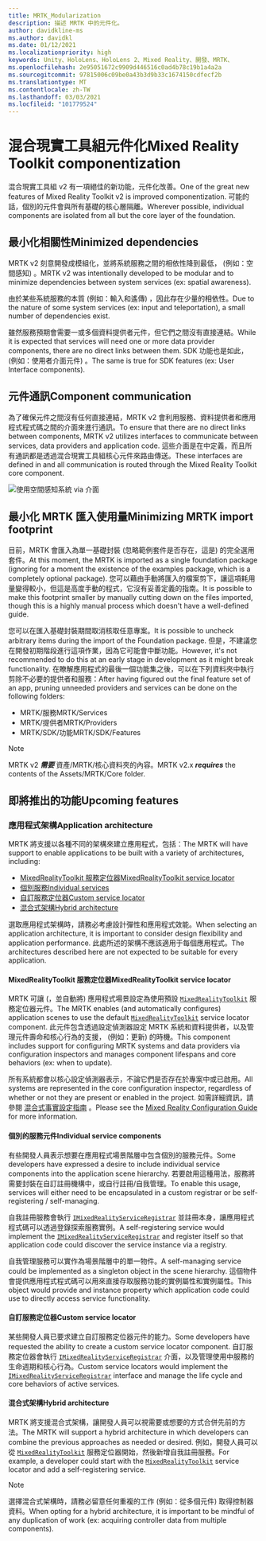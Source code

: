 ```yaml
---
title: MRTK_Modularization
description: 描述 MRTK 中的元件化。
author: davidkline-ms
ms.author: davidkl
ms.date: 01/12/2021
ms.localizationpriority: high
keywords: Unity、HoloLens、HoloLens 2、Mixed Reality、開發、MRTK、
ms.openlocfilehash: 2e95051672c9909d446516c0ad4b78c19b1a4a2a
ms.sourcegitcommit: 97815006c09be0a43b3d9b33c1674150cdfecf2b
ms.translationtype: MT
ms.contentlocale: zh-TW
ms.lasthandoff: 03/03/2021
ms.locfileid: "101779524"
---
```

# <a name="mixed-reality-toolkit-componentization"></a><span data-ttu-id="d4a91-104">混合現實工具組元件化</span><span class="sxs-lookup"><span data-stu-id="d4a91-104">Mixed Reality Toolkit componentization</span></span>

<span data-ttu-id="d4a91-105">混合現實工具組 v2 有一項絕佳的新功能，元件化改善。</span><span class="sxs-lookup"><span data-stu-id="d4a91-105">One of the great new features of Mixed Reality Toolkit v2 is improved componentization.</span></span> <span data-ttu-id="d4a91-106">可能的話，個別的元件會與所有基礎的核心層隔離。</span><span class="sxs-lookup"><span data-stu-id="d4a91-106">Wherever possible, individual components are isolated from all but the core layer of the foundation.</span></span>

## <a name="minimized-dependencies"></a><span data-ttu-id="d4a91-107">最小化相關性</span><span class="sxs-lookup"><span data-stu-id="d4a91-107">Minimized dependencies</span></span>

<span data-ttu-id="d4a91-108">MRTK v2 刻意開發成模組化，並將系統服務之間的相依性降到最低， (例如：空間感知) 。</span><span class="sxs-lookup"><span data-stu-id="d4a91-108">MRTK v2 was intentionally developed to be modular and to minimize dependencies between system services (ex: spatial awareness).</span></span>

<span data-ttu-id="d4a91-109">由於某些系統服務的本質 (例如：輸入和遙傳) ，因此存在少量的相依性。</span><span class="sxs-lookup"><span data-stu-id="d4a91-109">Due to the nature of some system services (ex: input and teleportation), a small number of dependencies exist.</span></span>

<span data-ttu-id="d4a91-110">雖然服務預期會需要一或多個資料提供者元件，但它們之間沒有直接連結。</span><span class="sxs-lookup"><span data-stu-id="d4a91-110">While it is expected that services will need one or more data provider components, there are no direct links between them.</span></span> <span data-ttu-id="d4a91-111">SDK 功能也是如此， (例如：使用者介面元件) 。</span><span class="sxs-lookup"><span data-stu-id="d4a91-111">The same is true for SDK features (ex: User Interface components).</span></span>

## <a name="component-communication"></a><span data-ttu-id="d4a91-112">元件通訊</span><span class="sxs-lookup"><span data-stu-id="d4a91-112">Component communication</span></span>

<span data-ttu-id="d4a91-113">為了確保元件之間沒有任何直接連結，MRTK v2 會利用服務、資料提供者和應用程式程式碼之間的介面來進行通訊。</span><span class="sxs-lookup"><span data-stu-id="d4a91-113">To ensure that there are no direct links between components, MRTK v2 utilizes interfaces to communicate between services, data providers and application code.</span></span> <span data-ttu-id="d4a91-114">這些介面是在中定義，而且所有通訊都是透過混合現實工具組核心元件來路由傳送。</span><span class="sxs-lookup"><span data-stu-id="d4a91-114">These interfaces are defined in and all communication is routed through the Mixed Reality Toolkit core component.</span></span>

![使用空間感知系統 via 介面](../features/images/packaging/AccessingViaInterfaces.png)

## <a name="minimizing-mrtk-import-footprint"></a><span data-ttu-id="d4a91-116">最小化 MRTK 匯入使用量</span><span class="sxs-lookup"><span data-stu-id="d4a91-116">Minimizing MRTK import footprint</span></span>

<span data-ttu-id="d4a91-117">目前，MRTK 會匯入為單一基礎封裝 (忽略範例套件是否存在，這是) 的完全選用套件。</span><span class="sxs-lookup"><span data-stu-id="d4a91-117">At this moment, the MRTK is imported as a single foundation package (ignoring for a moment the existence of the examples package, which is a completely optional package).</span></span> <span data-ttu-id="d4a91-118">您可以藉由手動將匯入的檔案剪下，讓這項耗用量變得較小，但這是高度手動的程式，它沒有妥善定義的指南。</span><span class="sxs-lookup"><span data-stu-id="d4a91-118">It is possible to make this footprint smaller by manually cutting down on the files imported, though this is a highly manual process which doesn't have a well-defined guide.</span></span>

<span data-ttu-id="d4a91-119">您可以在匯入基礎封裝期間取消核取任意專案。</span><span class="sxs-lookup"><span data-stu-id="d4a91-119">It is possible to uncheck arbitrary items during the import of the Foundation package.</span></span> <span data-ttu-id="d4a91-120">但是，不建議您在開發初期階段進行這項作業，因為它可能會中斷功能。</span><span class="sxs-lookup"><span data-stu-id="d4a91-120">However, it's not recommended to do this at an early stage in development as it might break functionality.</span></span> <span data-ttu-id="d4a91-121">在瞭解應用程式的最後一個功能集之後，可以在下列資料夾中執行剪除不必要的提供者和服務：</span><span class="sxs-lookup"><span data-stu-id="d4a91-121">After having figured out the final feature set of an app, pruning unneeded providers and services can be done on the following folders:</span></span>

- <span data-ttu-id="d4a91-122">MRTK/服務</span><span class="sxs-lookup"><span data-stu-id="d4a91-122">MRTK/Services</span></span>
- <span data-ttu-id="d4a91-123">MRTK/提供者</span><span class="sxs-lookup"><span data-stu-id="d4a91-123">MRTK/Providers</span></span>
- <span data-ttu-id="d4a91-124">MRTK/SDK/功能</span><span class="sxs-lookup"><span data-stu-id="d4a91-124">MRTK/SDK/Features</span></span>

> [!NOTE]
> <span data-ttu-id="d4a91-125">MRTK v2 **_需要_** 資產/MRTK/核心資料夾的內容。</span><span class="sxs-lookup"><span data-stu-id="d4a91-125">MRTK v2.x **_requires_** the contents of the Assets/MRTK/Core folder.</span></span>

## <a name="upcoming-features"></a><span data-ttu-id="d4a91-126">即將推出的功能</span><span class="sxs-lookup"><span data-stu-id="d4a91-126">Upcoming features</span></span>

### <a name="application-architecture"></a><span data-ttu-id="d4a91-127">應用程式架構</span><span class="sxs-lookup"><span data-stu-id="d4a91-127">Application architecture</span></span>

<span data-ttu-id="d4a91-128">MRTK 將支援以各種不同的架構來建立應用程式，包括：</span><span class="sxs-lookup"><span data-stu-id="d4a91-128">The MRTK will have support to enable applications to be built with a variety of architectures, including:</span></span>

- [<span data-ttu-id="d4a91-129">MixedRealityToolkit 服務定位器</span><span class="sxs-lookup"><span data-stu-id="d4a91-129">MixedRealityToolkit service locator</span></span>](#mixedrealitytoolkit-service-locator)
- [<span data-ttu-id="d4a91-130">個別服務</span><span class="sxs-lookup"><span data-stu-id="d4a91-130">Individual services</span></span>](#individual-service-components)
- [<span data-ttu-id="d4a91-131">自訂服務定位器</span><span class="sxs-lookup"><span data-stu-id="d4a91-131">Custom service locator</span></span>](#custom-service-locator)
- [<span data-ttu-id="d4a91-132">混合式架構</span><span class="sxs-lookup"><span data-stu-id="d4a91-132">Hybrid architecture</span></span>](#hybrid-architecture)

<span data-ttu-id="d4a91-133">選取應用程式架構時，請務必考慮設計彈性和應用程式效能。</span><span class="sxs-lookup"><span data-stu-id="d4a91-133">When selecting an application architecture, it is important to consider design flexibility and application performance.</span></span> <span data-ttu-id="d4a91-134">此處所述的架構不應該適用于每個應用程式。</span><span class="sxs-lookup"><span data-stu-id="d4a91-134">The architectures described here are not expected to be suitable for every application.</span></span>

#### <a name="mixedrealitytoolkit-service-locator"></a><span data-ttu-id="d4a91-135">MixedRealityToolkit 服務定位器</span><span class="sxs-lookup"><span data-stu-id="d4a91-135">MixedRealityToolkit service locator</span></span>

<span data-ttu-id="d4a91-136">MRTK 可讓 (，並自動將) 應用程式場景設定為使用預設 [`MixedRealityToolkit`](xref:Microsoft.MixedReality.Toolkit.MixedRealityToolkit) 服務定位器元件。</span><span class="sxs-lookup"><span data-stu-id="d4a91-136">The MRTK enables (and automatically configures) application scenes to use the default [`MixedRealityToolkit`](xref:Microsoft.MixedReality.Toolkit.MixedRealityToolkit) service locator component.</span></span> <span data-ttu-id="d4a91-137">此元件包含透過設定偵測器設定 MRTK 系統和資料提供者，以及管理元件壽命和核心行為的支援， (例如：更新) 的時機。</span><span class="sxs-lookup"><span data-stu-id="d4a91-137">This component includes support for configuring MRTK systems and data providers via configuration inspectors and manages component lifespans and core behaviors (ex: when to update).</span></span>

<span data-ttu-id="d4a91-138">所有系統都會以核心設定偵測器表示，不論它們是否存在於專案中或已啟用。</span><span class="sxs-lookup"><span data-stu-id="d4a91-138">All systems are represented in the core configuration inspector, regardless of whether or not they are present or enabled in the project.</span></span> <span data-ttu-id="d4a91-139">如需詳細資訊，請參閱 [混合式事實設定指南](../configuration/mixed-reality-configuration-guide.md) 。</span><span class="sxs-lookup"><span data-stu-id="d4a91-139">Please see the [Mixed Reality Configuration Guide](../configuration/mixed-reality-configuration-guide.md) for more information.</span></span>

#### <a name="individual-service-components"></a><span data-ttu-id="d4a91-140">個別的服務元件</span><span class="sxs-lookup"><span data-stu-id="d4a91-140">Individual service components</span></span>

<span data-ttu-id="d4a91-141">有些開發人員表示想要在應用程式場景階層中包含個別的服務元件。</span><span class="sxs-lookup"><span data-stu-id="d4a91-141">Some developers have expressed a desire to include individual service components into the application scene hierarchy.</span></span> <span data-ttu-id="d4a91-142">若要啟用這種用法，服務將需要封裝在自訂註冊機構中，或自行註冊/自我管理。</span><span class="sxs-lookup"><span data-stu-id="d4a91-142">To enable this usage, services will either need to be encapsulated in a custom registrar or be self-registering / self-managing.</span></span>

<span data-ttu-id="d4a91-143">自我註冊服務會執行 [`IMixedRealityServiceRegistrar`](xref:Microsoft.MixedReality.Toolkit.IMixedRealityServiceRegistrar) 並註冊本身，讓應用程式程式碼可以透過登錄探索服務實例。</span><span class="sxs-lookup"><span data-stu-id="d4a91-143">A self-registering service would implement the [`IMixedRealityServiceRegistrar`](xref:Microsoft.MixedReality.Toolkit.IMixedRealityServiceRegistrar) and register itself so that application code could discover the service instance via a registry.</span></span>

<span data-ttu-id="d4a91-144">自我管理服務可以實作為場景階層中的單一物件。</span><span class="sxs-lookup"><span data-stu-id="d4a91-144">A self-managing service could be implemented as a singleton object in the scene hierarchy.</span></span> <span data-ttu-id="d4a91-145">這個物件會提供應用程式程式碼可以用來直接存取服務功能的實例屬性和實例屬性。</span><span class="sxs-lookup"><span data-stu-id="d4a91-145">This object would provide and instance property which application code could use to directly access service functionality.</span></span>

#### <a name="custom-service-locator"></a><span data-ttu-id="d4a91-146">自訂服務定位器</span><span class="sxs-lookup"><span data-stu-id="d4a91-146">Custom service locator</span></span>

<span data-ttu-id="d4a91-147">某些開發人員已要求建立自訂服務定位器元件的能力。</span><span class="sxs-lookup"><span data-stu-id="d4a91-147">Some developers have requested the ability to create a custom service locator component.</span></span> <span data-ttu-id="d4a91-148">自訂服務定位器會執行 [`IMixedRealityServiceRegistrar`](xref:Microsoft.MixedReality.Toolkit.IMixedRealityServiceRegistrar) 介面，以及管理使用中服務的生命週期和核心行為。</span><span class="sxs-lookup"><span data-stu-id="d4a91-148">Custom service locators would implement the [`IMixedRealityServiceRegistrar`](xref:Microsoft.MixedReality.Toolkit.IMixedRealityServiceRegistrar) interface and manage the life cycle and core behaviors of active services.</span></span>

#### <a name="hybrid-architecture"></a><span data-ttu-id="d4a91-149">混合式架構</span><span class="sxs-lookup"><span data-stu-id="d4a91-149">Hybrid architecture</span></span>

<span data-ttu-id="d4a91-150">MRTK 將支援混合式架構，讓開發人員可以視需要或想要的方式合併先前的方法。</span><span class="sxs-lookup"><span data-stu-id="d4a91-150">The MRTK will support a hybrid architecture in which developers can combine the previous approaches as needed or desired.</span></span> <span data-ttu-id="d4a91-151">例如，開發人員可以從 [`MixedRealityToolkit`](xref:Microsoft.MixedReality.Toolkit.MixedRealityToolkit) 服務定位器開始，然後新增自我註冊服務。</span><span class="sxs-lookup"><span data-stu-id="d4a91-151">For example, a developer could start with the [`MixedRealityToolkit`](xref:Microsoft.MixedReality.Toolkit.MixedRealityToolkit) service locator and add a self-registering service.</span></span>

> [!NOTE]
> <span data-ttu-id="d4a91-152">選擇混合式架構時，請務必留意任何重複的工作 (例如：從多個元件) 取得控制器資料。</span><span class="sxs-lookup"><span data-stu-id="d4a91-152">When opting for a hybrid architecture, it is important to be mindful of any duplication of work (ex: acquiring controller data from multiple components).</span></span>
